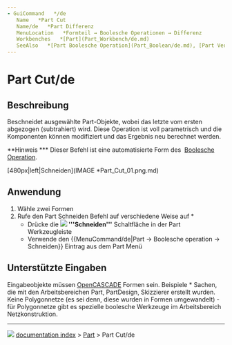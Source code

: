 ```yaml
---
- GuiCommand   */de
   Name   *Part Cut
   Name/de   *Part Differenz
   MenuLocation   *Formteil → Boolesche Operationen → Differenz
   Workbenches   *[Part](Part_Workbench/de.md)
   SeeAlso   *[Part Boolesche Operation](Part_Boolean/de.md), [Part Vereinigung](Part_Fuse/de.md), [Part Schnitt](Part_Common/de.md)
---
```


# Part Cut/de

## Beschreibung

Beschneidet ausgewählte Part-Objekte, wobei das letzte vom ersten abgezogen (subtrahiert) wird. Diese Operation ist voll parametrisch und die Komponenten können modifiziert und das Ergebnis neu berechnet werden.

**Hinweis   *** Dieser Befehl ist eine automatisierte Form des <img alt="" src=images/Part_Booleans.svg  style="width   *24px;"> [Boolesche Operation](Part_Boolean/de.md).

[480px\|left\|Schneiden](IMAGE   *Part_Cut_01.png.md)

## Anwendung

1.  Wähle zwei Formen
2.  Rufe den Part Schneiden Befehl auf verschiedene Weise auf   *
    -   Drücke die **![](images/) '''Schneiden'''** Schaltfläche in der Part Werkzeugleiste
    -   Verwende den {{MenuCommand/de|Part → Boolesche operation → Schneiden}} Eintrag aus dem Part Menü

## Unterstützte Eingaben 

Eingabeobjekte müssen [OpenCASCADE](OpenCASCADE/de.md) Formen sein. Beispiele   * Sachen, die mit den Arbeitsbereichen Part, PartDesign, Skizzierer erstellt wurden. Keine Polygonnetze (es sei denn, diese wurden in Formen umgewandelt) - für Polygonnetze gibt es spezielle boolesche Werkzeuge im Arbeitsbereich Netzkonstruktion.



---
![](images/Right_arrow.png) [documentation index](../README.md) > [Part](Part_Workbench.md) > Part Cut/de
